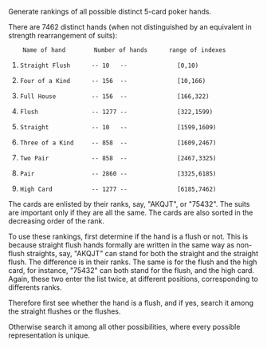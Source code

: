  Generate rankings of all possible distinct 5-card poker hands.

 There are 7462 distinct hands (when not distinguished by an equivalent
 in strength rearrangement of suits):

        Name of hand        Number of hands      range of indexes
 1.     Straight Flush      -- 10   --              [0,10)
 2.     Four of a Kind      -- 156  --              [10,166)
 3.     Full House          -- 156  --              [166,322)
 4.     Flush               -- 1277 --              [322,1599)
 5.     Straight            -- 10   --              [1599,1609)
 6.     Three of a Kind     -- 858  --              [1609,2467)
 7.     Two Pair            -- 858  --              [2467,3325)
 8.     Pair                -- 2860 --              [3325,6185)
 9.     High Card           -- 1277 --              [6185,7462)

 The cards are enlisted by their ranks, say, "AKQJT", or "75432". The 
 suits are important only if they are all the same. The cards are also
 sorted in the decreasing order of the rank.

 To use these rankings, first determine if the hand is a flush or not.
 This is because straight flush hands formally are written in the same
 way as non-flush straights, say, "AKQJT" can stand for both the straight
 and the straight flush. The difference is in their ranks. The same
 is for the flush and the high card, for instance, "75432" can both stand
 for the flush, and the high card. Again, these two enter the list twice,
 at different positions, corresponding to differents ranks.

 Therefore first see whether the hand is a flush, and if yes, search it
 among the straight flushes or the flushes.

 Otherwise search it among all other possibilities, where every possible
 representation is unique.
